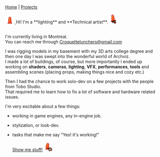 [Home](index.md) | [Projects](Projects.md) 


<!-- 
<nav>
  <a href="/">Home</a>
  <a href="/About">About</a>
  <a href="/Projects">Projects</a>
</nav>
-->

<a href="https://croquettelunchers.github.io/Portfolio/Projects/">
    <img src="Projects/Megan/TraffiConeHidden.png" alt="" style="height: 32px; width: auto">
  </a> Hi! I'm a **lighting** and **Technical artist**.  
  <a href="https://croquettelunchers.github.io/Portfolio/Projects/">
    <img src="Projects/Megan/TraffiConeJump.png" alt="" style="height: 32px; width: auto">
  </a>
  
<br/>
<br/>

I'm currently living in Montreal.   
You can reach me through Croquettelunchers@gmail.com   

I was rigging models in my basement with my 3D arts college degree and then one day I was swept into the wonderful world of Archviz.  
I made a lot of buildings, of course, but more importantly I ended up working on **shaders**, **cameras**, **lighting**, **VFX**, **performances**, **tools** and assembling scenes (placing props, making things nice and cozy etc.)  

Then I had the chance to work solo-dev on a few projects with the people from Tobo Studio.  
That required me to learn how to fix a lot of software and hardware related issues.  


<!-- 
Then I had the chance to work solo-dev on a few projects with the people from Tobo Studio.  
That required me to learn how to fix a lot of software and hardware related issues like:
- preventing laptops from overheating,  
- building apps for VR,  
- compensating for fisheye lens chromatic aberation,  
- Windows 11,  
- My favorite: Finding out an external USB numpad is sending alphanumerical signals.  
-->
I'm very excitable about a few things:  
- working in game engines, any in-engine job.  
- stylization, or look-dev.   
- tasks that make me say "Yes! it's working!"


  
  [Show me stuff!](https://croquettelunchers.github.io/Portfolio/Projects/)  <a href="https://croquettelunchers.github.io/Portfolio/Projects/">
    <img src="Projects/Megan/TraffiConeAONAO.png" alt="" style="height: auto; width: auto">
  </a> 
